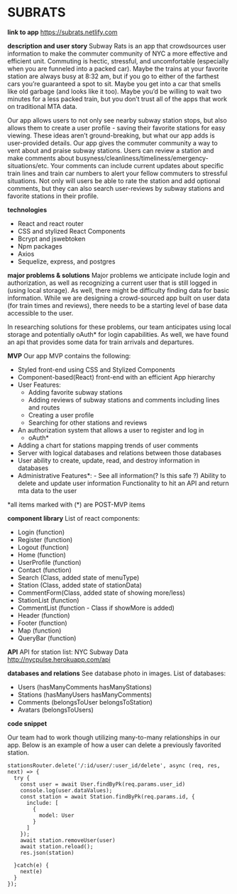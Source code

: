 # SUBRATS
**link to app**
https://subrats.netlify.com

**description and user story**
Subway Rats is an app that crowdsources user information to make the commuter community of NYC a more effective and efficient unit. Commuting is hectic, stressful, and uncomfortable (especially when you are funneled into a packed car). Maybe the trains at your favorite station are always busy at 8:32 am, but if you go to either of the farthest cars you’re guaranteed a spot to sit. Maybe you get into a car that smells like old garbage (and looks like it too). Maybe you’d be willing to wait two minutes for a less packed train, but you don’t trust all of the apps that work on traditional MTA data.

Our app allows users to not only see nearby subway station stops, but also allows them to create a user profile - saving their favorite stations for easy viewing. These ideas aren’t ground-breaking, but what our app adds is user-provided details. Our app gives the commuter community a way to vent about and praise subway stations. Users can review a station and make comments about busyness/cleanliness/timeliness/emergency-situations/etc. Your comments can include current updates about specific train lines and train car numbers to alert your fellow commuters to stressful situations. Not only will users be able to rate the station and add optional comments, but they can also search user-reviews by subway stations and favorite stations in their profile.

**technologies**

- React and react router
- CSS and stylized React Components
- Bcrypt and jswebtoken
- Npm packages
- Axios
- Sequelize, express, and postgres

**major problems & solutions**
Major problems we anticipate include login and authorization, as well as recognizing a current user that is still logged in (using local storage). As well, there might be difficulty finding data for basic information. While we are designing a crowd-sourced app built on user data (for train times and reviews), there needs to be a starting level of base data accessible to the user.

In researching solutions for these problems, our team anticipates using local storage and potentially oAuth\* for login capabilities. As well, we have found an api that provides some data for train arrivals and departures.

**MVP**
Our app MVP contains the following:

- Styled front-end using CSS and Stylized Components
- Component-based(React) front-end with an efficient App hierarchy
- User Features:
  - Adding favorite subway stations
  - Adding reviews of subway stations and comments including lines and routes
  - Creating a user profile
  - Searching for other stations and reviews
- An authorization system that allows a user to register and log in
  - oAuth\*
- Adding a chart for stations mapping trends of user comments
- Server with logical databases and relations between those databases
- User ability to create, update, read, and destroy information in databases
- Administrative Features\*: - See all information(? Is this safe ?)
  Ability to delete and update user information
  Functionality to hit an API and return mta data to the user

\*all items marked with (\*) are POST-MVP items

**component library**
List of react components:

- Login (function)
- Register (function)
- Logout (function)
- Home (function)
- UserProfile (function)
- Contact (function)
- Search (Class, added state of menuType)
- Station (Class, added state of stationData)
- CommentForm(Class, added state of showing more/less)
- StationList (function)
- CommentList (function - Class if showMore is added)
- Header (function)
- Footer (function)
- Map (function)
- QueryBar (function)

**API**
API for station list: NYC Subway Data http://nycpulse.herokuapp.com/api

**databases and relations**
See database photo in images.
List of databases:

- Users (hasManyComments hasManyStations)
- Stations (hasManyUsers hasManyComments)
- Comments (belongsToUser belongsToStation)
- Avatars (belongsToUsers)

**code snippet**

Our team had to work though utilizing many-to-many relationships in our app. Below is an example of how a user can delete a previously favorited station.

```
stationsRouter.delete('/:id/user/:user_id/delete', async (req, res, next) => {
  try {
    const user = await User.findByPk(req.params.user_id)
    console.log(user.dataValues);
    const station = await Station.findByPk(req.params.id, {
      include: [
        {
          model: User
        }
      ]
    });
    await station.removeUser(user)
    await station.reload();
    res.json(station)

  }catch(e) {
    next(e)
  }
});
```

